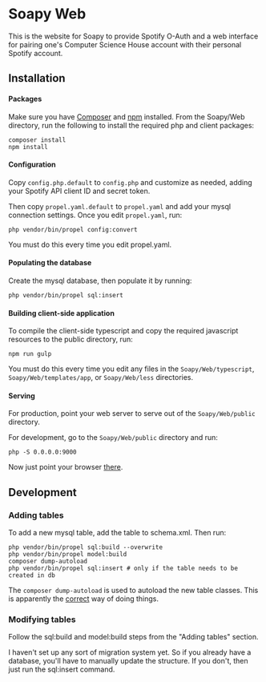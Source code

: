 Soapy Web
==

This is the website for Soapy to provide Spotify O-Auth and a web interface
for pairing one's Computer Science House account with their personal Spotify
account.

Installation
--

#### Packages

Make sure you have [Composer](https://getcomposer.org) and [npm](https://www.npmjs.com) installed.
From the Soapy/Web directory, run the following to install the required php and client packages:

```
composer install
npm install
```

#### Configuration

Copy `config.php.default` to `config.php` and customize as needed, adding your Spotify API client ID and secret token.

Then copy `propel.yaml.default` to `propel.yaml` and add your mysql connection settings.
Once you edit `propel.yaml`, run:

```
php vendor/bin/propel config:convert
```

You must do this every time you edit propel.yaml.

#### Populating the database

Create the mysql database, then populate it by running:

```
php vendor/bin/propel sql:insert
```

#### Building client-side application

To compile the client-side typescript and copy the required javascript resources to the public directory,
run:

```
npm run gulp
```

You must do this every time you edit any files in the `Soapy/Web/typescript`,
`Soapy/Web/templates/app`, or `Soapy/Web/less`  directories.

#### Serving

For production, point your web server to serve out of the `Soapy/Web/public` directory.

For development, go to the `Soapy/Web/public` directory and run:

```
php -S 0.0.0.0:9000
```

Now just point your browser [there](http://localhost:9000).

Development
--

### Adding tables

To add a new mysql table, add the table to schema.xml. Then run:

```
php vendor/bin/propel sql:build --overwrite
php vendor/bin/propel model:build
composer dump-autoload
php vendor/bin/propel sql:insert # only if the table needs to be created in db
```

The `composer dump-autoload` is used to autoload the new table classes. This
is apparently the [correct](http://stackoverflow.com/a/25634655/3333841) way
of doing things.

### Modifying tables

Follow the sql:build and model:build steps from the "Adding tables" section.

I haven't set up any sort of migration system yet. So if you already have a
database, you'll have to manually update the structure. If you don't, then just
run the sql:insert command.

